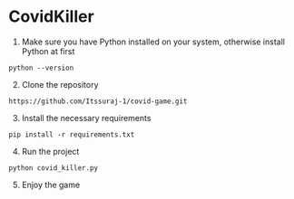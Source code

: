 # CovidKiller  
      
1. Make sure you have Python installed on your system, otherwise install Python at first    
```
python --version
```

2. Clone the repository
```
https://github.com/Itssuraj-1/covid-game.git
```

3. Install the necessary requirements
```
pip install -r requirements.txt
```

4. Run the project
```
python covid_killer.py
```

5. Enjoy the game
